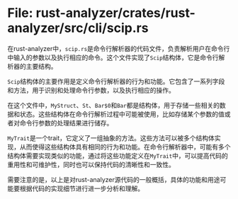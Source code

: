# File: rust-analyzer/crates/rust-analyzer/src/cli/scip.rs

在rust-analyzer中，`scip.rs`是命令行解析器的代码文件，负责解析用户在命令行中输入的参数以及执行相应的命令。这个文件实现了`Scip`结构体，它是命令行解析器的主要结构。

`Scip`结构体的主要作用是定义命令行解析器的行为和功能。它包含了一系列字段和方法，用于识别和处理命令行参数，以及执行相应的操作。

在这个文件中，`MyStruct`、`St`、`Bar$0`和`Bar`都是结构体，用于存储一些相关的数据和状态。这些结构体在命令行解析过程中可能被使用，比如存储某个参数的值或者对命令行参数的处理结果进行储存。

`MyTrait`是一个trait，它定义了一组抽象的方法。这些方法可以被多个结构体实现，从而使得这些结构体具有相同的行为和功能。在命令行解析器中，可能有多个结构体需要实现类似的功能，通过将这些功能定义在`MyTrait`中，可以提高代码的重用性和可维护性，同时也可以保持代码的清晰性和一致性。

需要注意的是，以上是对rust-analyzer源代码的一般概括，具体的功能和用途可能要根据代码的实现细节进行进一步分析和理解。

